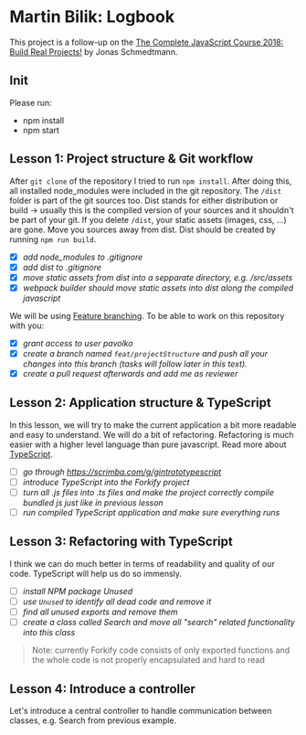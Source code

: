 # Martin Bilik: Logbook
This project is a follow-up on the [The Complete JavaScript Course 2018: Build Real Projects!](https://www.udemy.com/the-complete-javascript-course/) by Jonas Schmedtmann.
## Init
Please run:
* npm install
* npm start
## Lesson 1: Project structure & Git workflow
After `git clone` of the repository I tried to run `npm install`. After doing this, all installed node_modules were included in the git repository. The `/dist` folder is part of the git sources too. Dist stands for either distribution or build -> usually this is the compiled version of your sources and it shouldn't be part of your git. If you delete `/dist`, your static assets (images, css, ...) are gone. Move you sources away from dist. Dist should be created by running `npm run build`.

- [x] *add node_modules to .gitignore*
- [x] *add dist to .gitignore*
- [x] *move static assets from dist into a sepparate directory, e.g. /src/assets*
- [x] *webpack builder should move static assets into dist along the compiled javascript*

We will be using [Feature branching](https://www.atlassian.com/git/tutorials/comparing-workflows/feature-branch-workflow). To be able to work on this repository with you:

- [x] *grant access to user pavolko*
- [x] *create a branch named `feat/projectStructure` and push all your changes into this branch (tasks will follow later in this text).*
- [x] *create a pull request afterwards and add me as reviewer*
## Lesson 2: Application structure & TypeScript
In this lesson, we will try to make the current application a bit more readable and easy to understand. We will do a bit of refactoring. Refactoring is much easier with a higher level language than pure javascript. Read more about [TypeScript](https://www.typescriptlang.org/docs/handbook/typescript-in-5-minutes.html).
- [ ] *go through https://scrimba.com/g/gintrototypescript*
- [ ] *introduce TypeScript into the Forkify project*
- [ ] *turn all .js files into .ts files and make the project correctly compile bundled js just like in previous lesson*
- [ ] *run compiled TypeScript application and make sure everything runs*
## Lesson 3: Refactoring with TypeScript
I think we can do much better in terms of readability and quality of our code. TypeScript will help us do so immensly.
- [ ] *install NPM package Unused*
- [ ] *use `Unused` to identify all dead code and remove it*
- [ ] *find all unused exports and remove them*
- [ ] *create a class called Search and move all "search" related functionality into this class*
> Note: currently Forkify code consists of only exported functions and the whole code is not properly encapsulated and hard to read
## Lesson 4: Introduce a controller
Let's introduce a central controller to handle communication between classes, e.g. Search from previous example.

